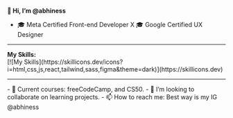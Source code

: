 <b font-size=16>👋 Hi, I’m @abhiness </b>
- 🎓 Meta Certified Front-end Developer X 🎓 Google Certified UX Designer

<hr>
<b>My Skills:</b> 
<br>
[![My Skills](https://skillicons.dev/icons?i=html,css,js,react,tailwind,sass,figma&theme=dark)](https://skillicons.dev)
<hr>
- 🧠 Current courses: freeCodeCamp, and CS50.
- 💞️ I’m looking to collaborate on learning projects. 
- 📫 How to reach me: Best way is my IG @abhiness

<!---
abhiness/abhiness is a ✨ special ✨ repository because its `README.md` (this file) appears on your GitHub profile.
You can click the Preview link to take a look at your changes.
--->
